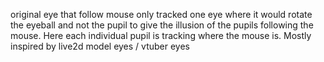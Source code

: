 original eye that follow mouse only tracked one eye where it would rotate the eyeball and not the pupil to give the illusion of the pupils following the mouse. Here each individual pupil is tracking where the mouse is. Mostly inspired by live2d model eyes / vtuber eyes
